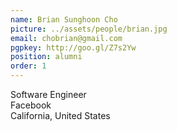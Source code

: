 ```yaml
---
name: Brian Sunghoon Cho
picture: ../assets/people/brian.jpg
email: chobrian@gmail.com 
pgpkey: http://goo.gl/Z7s2Yw
position: alumni
order: 1
---
```

Software Engineer<br>
Facebook<br>
California, United States<br>
